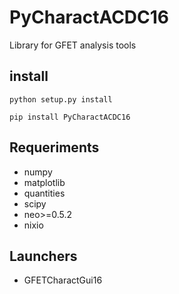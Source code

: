 # PyCharactACDC16
Library for GFET analysis tools


## install

```
python setup.py install
```

```
pip install PyCharactACDC16
```

## Requeriments

* numpy
* matplotlib
* quantities
* scipy
* neo>=0.5.2
* nixio


## Launchers

* GFETCharactGui16
